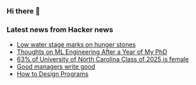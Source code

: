 ### Hi there 👋

<!--
**arashid-sh/arashid-sh** is a ✨ _special_ ✨ repository because its `README.md` (this file) appears on your GitHub profile.

Here are some ideas to get you started:

- 🔭 I’m currently working on ...
- 🌱 I’m currently learning ...
- 👯 I’m looking to collaborate on ...
- 🤔 I’m looking for help with ...
- 💬 Ask me about ...
- 📫 How to reach me: ...
- 😄 Pronouns: ...
- ⚡ Fun fact: ...
-->

### Latest news from Hacker news
<!-- BLOG-POST-LIST:START -->
- [Low water stage marks on hunger stones](https://cp.copernicus.org/articles/16/1821/2020/)
- [Thoughts on ML Engineering After a Year of My PhD](https://www.shreya-shankar.com/phd-year-one/)
- [63% of University of North Carolina Class of 2025 is female](https://alumni.unc.edu/news-publications/review-extras/admissions-article-archive-admissions-to-unc/charts/)
- [Good managers write good](https://staysaasy.com/management/2022/07/10/Writing-Management.html)
- [How to Design Programs](https://htdp.org/)
<!-- BLOG-POST-LIST:END -->
